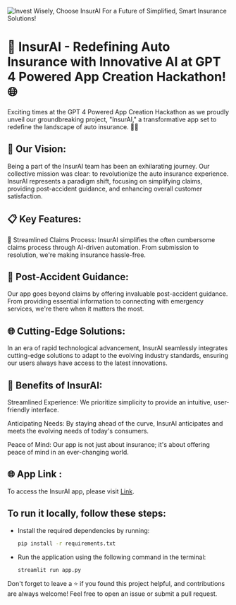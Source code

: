 
![Invest Wisely, Choose InsurAI For a Future of Simplified, Smart Insurance Solutions!](https://github.com/QoutiOussama13/InsurAI/assets/81428754/69191b47-7cf9-450e-8ab3-7bafb59ff654)


# 🚀 InsurAI - Redefining Auto Insurance with Innovative AI at GPT 4 Powered App Creation Hackathon! 🌐
Exciting times at the GPT 4 Powered App Creation Hackathon as we proudly unveil our groundbreaking project, "InsurAI," a transformative app set to redefine the landscape of auto insurance. 🚗💡

## 🌟 Our Vision:
Being a part of the InsurAI team has been an exhilarating journey. Our collective mission was clear: to revolutionize the auto insurance experience. InsurAI represents a paradigm shift, focusing on simplifying claims, providing post-accident guidance, and enhancing overall customer satisfaction.

## 📋 Key Features:
🚦 Streamlined Claims Process:
InsurAI simplifies the often cumbersome claims process through AI-driven automation. From submission to resolution, we're making insurance hassle-free.

## 🤝 Post-Accident Guidance:
Our app goes beyond claims by offering invaluable post-accident guidance. From providing essential information to connecting with emergency services, we're there when it matters the most.

## 🌐 Cutting-Edge Solutions:
In an era of rapid technological advancement, InsurAI seamlessly integrates cutting-edge solutions to adapt to the evolving industry standards, ensuring our users always have access to the latest innovations.

## 💼 Benefits of InsurAI:
Streamlined Experience: We prioritize simplicity to provide an intuitive, user-friendly interface.

Anticipating Needs: By staying ahead of the curve, InsurAI anticipates and meets the evolving needs of today's consumers.

Peace of Mind: Our app is not just about insurance; it's about offering peace of mind in an ever-changing world.

## 🌐 App Link :
To access the InsurAI app, please visit [Link](https://insurai-7xfprz5sjm5pxyh7rgs2ig.streamlit.app).


## To run it locally, follow these steps:

   - Install the required dependencies by running:
     ```bash
     pip install -r requirements.txt
     ```
   - Run the application using the following command in the terminal:
     ```bash
     streamlit run app.py
     ```
Don't forget to leave a ⭐️ if you found this project helpful, and contributions are always welcome! Feel free to open an issue or submit a pull request.
